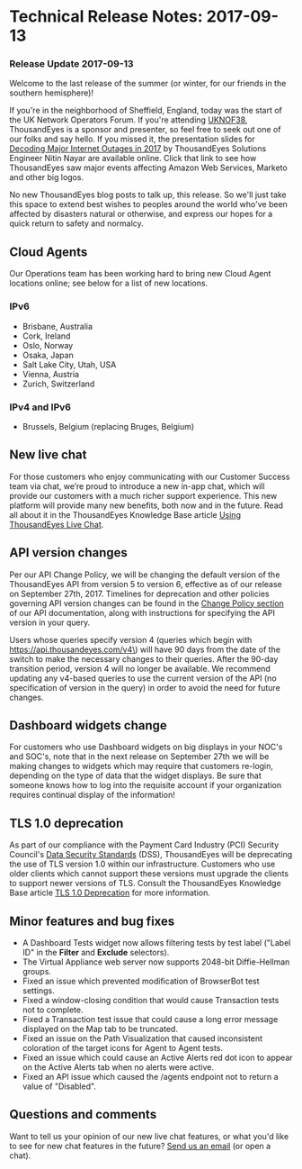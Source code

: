# Technical Release Notes: 2017-09-13

### Release Update 2017-09-13

Welcome to the last release of the summer \(or winter, for our friends in the southern hemisphere\)!

If you're in the neighborhood of Sheffield, England, today was the start of the UK Network Operators Forum.  If you're attending [UKNOF38](https://indico.uknof.org.uk/event/40/), ThousandEyes is a sponsor and presenter, so feel free to seek out one of our folks and say hello. If you missed it, the presentation slides for [Decoding Major Internet Outages in 2017](https://indico.uknof.org.uk/event/40/contribution/16) by ThousandEyes Solutions Engineer Nitin Nayar are available online. Click that link to see how ThousandEyes saw major events affecting Amazon Web Services, Marketo and other big logos.

No new ThousandEyes blog posts to talk up, this release. So we'll just take this space to extend best wishes to peoples around the world who've been affected by disasters natural or otherwise, and express our hopes for a quick return to safety and normalcy.

## Cloud Agents

Our Operations team has been working hard to bring new Cloud Agent locations online; see below for a list of new locations.

### IPv6

* Brisbane, Australia
* Cork, Ireland
* Oslo, Norway
* Osaka, Japan
* Salt Lake City, Utah, USA
* Vienna, Austria
* Zurich, Switzerland

### IPv4 and IPv6

* Brussels, Belgium \(replacing Bruges, Belgium\)

## New live chat

For those customers who enjoy communicating with our Customer Success team via chat, we’re proud to introduce a new in-app chat, which will provide our customers with a much richer support experience. This new platform will provide many new benefits, both now and in the future.  Read all about it in the ThousandEyes Knowledge Base article [Using ThousandEyes Live Chat](https://success.thousandeyes.com/PublicArticlePage?articleIdParam=kA0440000009RwiCAE).

## API version changes

Per our API Change Policy, we will be changing the default version of the ThousandEyes API from version 5 to version 6, effective as of our release on September 27th, 2017. Timelines for deprecation and other policies governing API version changes can be found in the [Change Policy section](http://developer.thousandeyes.com/#/versioning) of our API documentation, along with instructions for specifying the API version in your query.

Users whose queries specify version 4 \(queries which begin with https://api.thousandeyes.com/v4\) will have 90 days from the date of the switch to make the necessary changes to their queries. After the 90-day transition period, version 4 will no longer be available. We recommend updating any v4-based queries to use the current version of the API \(no specification of version in the query\) in order to avoid the need for future changes.

## Dashboard widgets change

For customers who use Dashboard widgets on big displays in your NOC's and SOC's, note that in the next release on September 27th we will be making changes to widgets which may require that customers re-login, depending on the type of data that the widget displays. Be sure that someone knows how to log into the requisite account if your organization requires continual display of the information!

## TLS 1.0 deprecation

As part of our compliance with the Payment Card Industry \(PCI\) Security Council's [Data Security Standards](https://www.pcisecuritystandards.org/pci_security/maintaining_payment_security) \(DSS\), ThousandEyes will be deprecating the use of TLS version 1.0 within our infrastructure. Customers who use older clients which cannot support these versions must upgrade the clients to support newer versions of TLS. Consult the ThousandEyes Knowledge Base article [TLS 1.0 Deprecation](https://success.thousandeyes.com/PublicArticlePage?articleIdParam=kA0440000009RwdCAE) for more information.

## Minor features and bug fixes

* A Dashboard Tests widget now allows filtering tests by test label \("Label ID" in the **Filter** and **Exclude** selectors\).
* The Virtual Appliance web server now supports 2048-bit Diffie-Hellman groups.
* Fixed an issue which prevented modification of BrowserBot test settings.
* Fixed a window-closing condition that would cause Transaction tests not to complete.
* Fixed a Transaction test issue that could cause a long error message displayed on the Map tab to be truncated.
* Fixed an issue on the Path Visualization that caused inconsistent coloration of the target icons for Agent to Agent tests.
* Fixed an issue which could cause an Active Alerts red dot icon to appear on the Active Alerts tab when no alerts were active.
* Fixed an API issue which caused the /agents endpoint not to return a value of "Disabled".

## Questions and comments

Want to tell us your opinion of our new live chat features, or what you'd like to see for new chat features in the future? [Send us an email](mailto:support@thousandeyes.com?subject=2017-09-13+Release+Update) \(or open a chat\).

